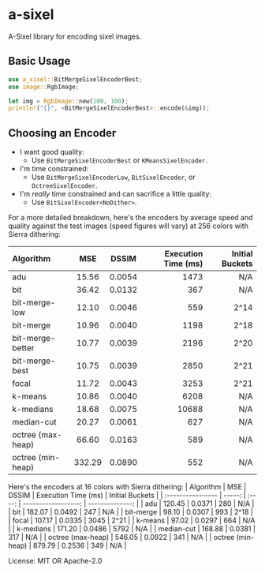 # a-sixel

A-Sixel library for encoding sixel images.

## Basic Usage

```rust
use a_sixel::BitMergeSixelEncoderBest;
use image::RgbImage;

let img = RgbImage::new(100, 100);
println!("{}", <BitMergeSixelEncoderBest>::encode(&img));
```

## Choosing an Encoder
- I want good quality:
  - Use `BitMergeSixelEncoderBest` or `KMeansSixelEncoder`.
- I'm time constrained:
  - Use `BitMergeSixelEncoderLow`, `BitSixelEncoder`, or `OctreeSixelEncoder`.
- I'm _really_ time constrained and can sacrifice a little quality:
  - Use `BitSixelEncoder<NoDither>`.

For a more detailed breakdown, here's the encoders by average speed and quality against the test
images (speed figures will vary) at 256 colors with Sierra dithering:

| Algorithm         |  MSE   | DSSIM  | Execution Time (ms) | Initial Buckets |
| :---------------- | :----: | :----: | ------------------: | --------------: |
| adu               | 15.56  | 0.0054 |                1473 |             N/A |
| bit               | 36.42  | 0.0132 |                 367 |             N/A |
| bit-merge-low     | 12.10  | 0.0046 |                 559 |            2^14 |
| bit-merge         | 10.96  | 0.0040 |                1198 |            2^18 |
| bit-merge-better  | 10.77  | 0.0039 |                2196 |            2^20 |
| bit-merge-best    | 10.75  | 0.0039 |                2850 |            2^21 |
| focal             | 11.72  | 0.0043 |                3253 |            2^21 |
| k-means           | 10.86  | 0.0040 |                6208 |             N/A |
| k-medians         | 18.68  | 0.0075 |               10688 |             N/A |
| median-cut        | 20.27  | 0.0061 |                 627 |             N/A |
| octree (max-heap) | 66.60  | 0.0163 |                 589 |             N/A |
| octree (min-heap) | 332.29 | 0.0890 |                 552 |             N/A |


Here's the encoders at 16 colors with Sierra dithering:
| Algorithm         |    MSE | DSSIM  | Execution Time (ms) | Initial Buckets |
| :---------------- | -----: | :----: | ------------------: | --------------: |
| adu               | 120.45 | 0.0371 |                 280 |             N/A |
| bit               | 182.07 | 0.0492 |                 247 |             N/A |
| bit-merge         |  98.10 | 0.0307 |                 993 |            2^18 |
| focal             | 107.17 | 0.0335 |                3045 |            2^21 |
| k-means           |  97.02 | 0.0297 |                 664 |             N/A |
| k-medians         | 171.20 | 0.0486 |                5792 |             N/A |
| median-cut        | 168.88 | 0.0381 |                 317 |             N/A |
| octree (max-heap) | 546.05 | 0.0922 |                 341 |             N/A |
| octree (min-heap) | 879.79 | 0.2536 |                 349 |             N/A |

License: MIT OR Apache-2.0